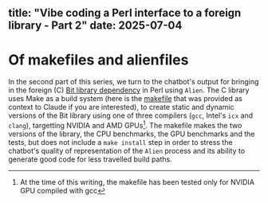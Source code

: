 title: "Vibe coding a Perl interface to a foreign library - Part 2"
date: 2025-07-04
---

# Of makefiles and alienfiles

In the second part of this series, we turn to the chatbot's output for bringing in the foreign (C) [Bit library dependency](https://github.com/chrisarg/Bit) in Perl using `Alien`. 
The C library uses Make as a build system (here is the [makefile](https://github.com/chrisarg/Killing-It-with-PERL/blob/main/_includes/Makefile_bit.md) that was provided as context to Claude if you are interested), to create static and dynamic versions of the Bit library using one of three compilers (`gcc`, Intel's `icx` and `clang`), targetting NVIDIA and AMD GPUs[^1]. The makefile makes the two versions of the library, the CPU benchmarks, the GPU benchmarks and the tests, but does not include a `make install` step in order to stress the chatbot's quality of representation of the `Alien` process and its ability to generate good code for less travelled build paths.

[^1]: At the time of this writing, the makefile has been tested only for NVIDIA GPU compiled with gcc

